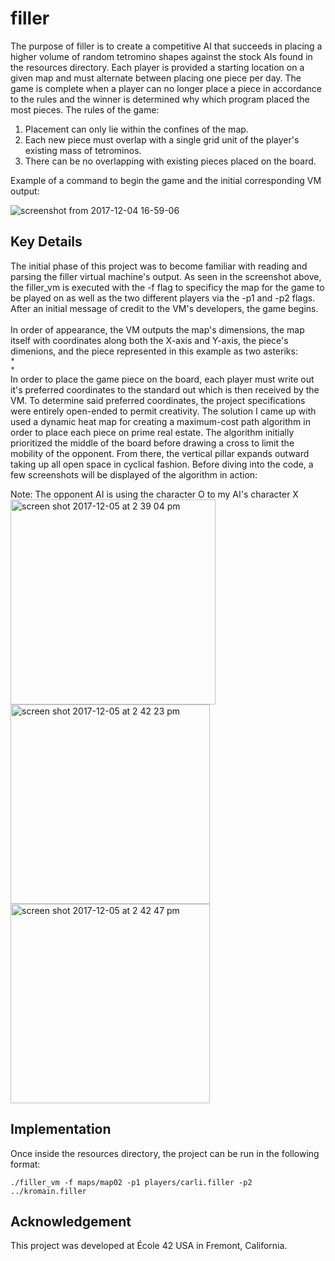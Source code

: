 # filler
The purpose of filler is to create a competitive AI that succeeds in placing a higher volume of random tetromino shapes against the stock AIs found in the resources directory. Each player is provided a starting location on a given map and must alternate between placing one piece per day. The game is complete when a player can no longer place a piece in accordance to the rules and the winner is determined why which program placed the most pieces. The rules of the game:

<ol>
  <li>Placement can only lie within the confines of the map.</li>
  <li>Each new piece must overlap with a single grid unit of the player's existing mass of tetrominos.</li>
  <li>There can be no overlapping with existing pieces placed on the board.</li>
</ol>

Example of a command to begin the game and the initial corresponding VM output:

![screenshot from 2017-12-04 16-59-06](https://user-images.githubusercontent.com/13093517/33584510-9b4d4b5e-d914-11e7-9348-7a9bb2fc1ab8.png)


## Key Details

The initial phase of this project was to become familiar with reading and parsing the filler virtual machine's output. As seen in the screenshot above, the filler_vm is executed with the -f flag to specificy the map for the game to be played on as well as the two different players via the -p1 and -p2 flags. After an initial message of credit to the VM's developers, the game begins.
<br />
<br />
In order of appearance, the VM outputs the map's dimensions, the map itself with coordinates along both the X-axis and Y-axis, the piece's dimenions, and the piece represented in this example as two asteriks: <br/>
`
* 
` <br/>
`
*
` <br/>
In order to place the game piece on the board, each player must write out it's preferred coordinates to the standard out which is then received by the VM. To determine said preferred coordinates, the project specifications were entirely open-ended to permit creativity. The solution I came up with used a dynamic heat map for creating a maximum-cost path algorithm in order to place each piece on prime real estate. The algorithm initially prioritized the middle of the board before drawing a cross to limit the mobility of the opponent. From there, the vertical pillar expands outward taking up all open space in cyclical fashion. Before diving into the code, a few screenshots will be displayed of the algorithm in action:

Note: The opponent AI is using the character O to my AI's character X <br/>
<img width="328" alt="screen shot 2017-12-05 at 2 39 04 pm" src="https://user-images.githubusercontent.com/13093517/33747846-1a75e0c8-db7a-11e7-87b9-a74f9f13dcd7.png">
<br/>
<img width="319" alt="screen shot 2017-12-05 at 2 42 23 pm" src="https://user-images.githubusercontent.com/13093517/33747845-1a69a84e-db7a-11e7-85cb-31551ad792c5.png">
<br/>
<img width="319" alt="screen shot 2017-12-05 at 2 42 47 pm" src="https://user-images.githubusercontent.com/13093517/33747844-1a5905de-db7a-11e7-8500-4ffe2e1245f1.png">



## Implementation


Once inside the resources directory, the project can be run in the following format: 
```
./filler_vm -f maps/map02 -p1 players/carli.filler -p2 ../kromain.filler
```


## Acknowledgement

This project was developed at École 42 USA in Fremont, California.
